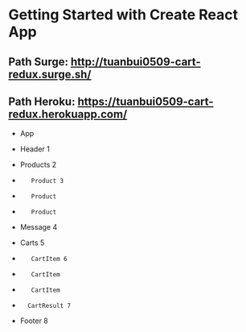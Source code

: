 # Getting Started with Create React App

## Path Surge: http://tuanbui0509-cart-redux.surge.sh/
## Path Heroku: https://tuanbui0509-cart-redux.herokuapp.com/
- App 
-    Header 1
-    Products 2
-        Product 3
-        Product
-        Product
-    Message 4
-    Carts 5

-        CartItem 6
-        CartItem
-        CartItem
-       CartResult 7
-    Footer 8